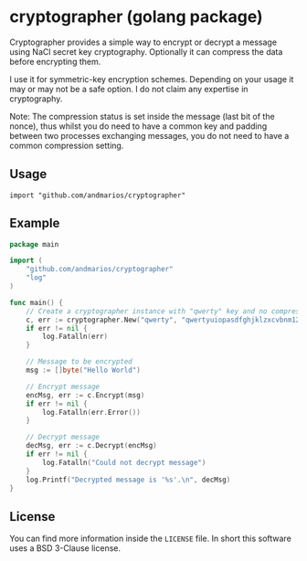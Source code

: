 # cryptographer (golang package)

Cryptographer provides a simple way to encrypt or decrypt a message using NaCl secret key cryptography.
Optionally it can compress the data before encrypting them.

I use it for symmetric-key encryption schemes. Depending on your usage it may or may not be a safe option.
I do not claim any expertise in cryptography.

Note: The compression status is set inside the message (last bit of the nonce), thus whilst you do need to have a common key and padding between two processes exchanging messages, you do not need to have a common compression setting.

## Usage

    import "github.com/andmarios/cryptographer"

## Example

```go
package main

import (
	"github.com/andmarios/cryptographer"
	"log"
)

func main() {
	// Create a cryptographer instance with "qwerty" key and no compression.
	c, err := cryptographer.New("qwerty", "qwertyuiopasdfghjklzxcvbnm123456", false)
	if err != nil {
		log.Fatalln(err)
	}

	// Message to be encrypted
	msg := []byte("Hello World")

	// Encrypt message
	encMsg, err := c.Encrypt(msg)
	if err != nil {
		log.Fatalln(err.Error())
	}

	// Decrypt message
	decMsg, err := c.Decrypt(encMsg)
	if err != nil {
		log.Fatalln("Could not decrypt message")
	}
	log.Printf("Decrypted message is '%s'.\n", decMsg)
}
```

## License

You can find more information inside the `LICENSE` file. In short this software uses
a BSD 3-Clause license.
